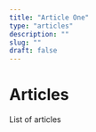 ```yaml
---
title: "Article One"
type: "articles"
description: ""
slug: ""
draft: false
---
```



# Articles

List of articles